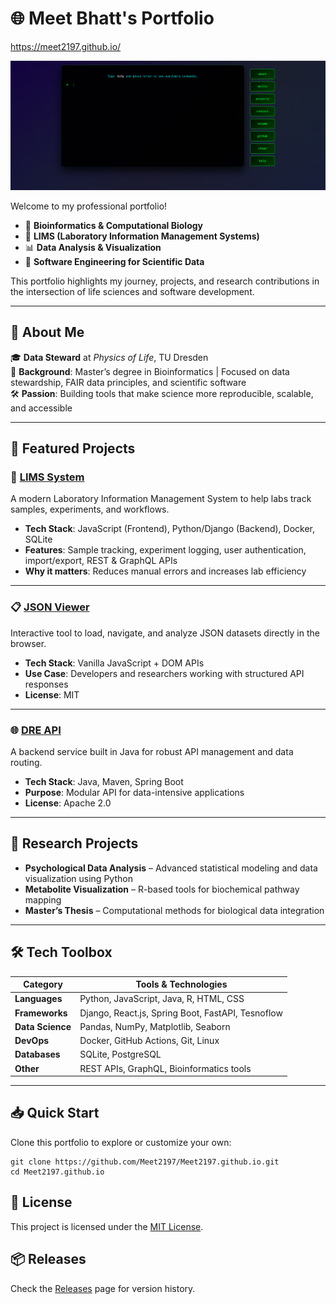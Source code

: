 # 🌐 Meet Bhatt's Portfolio

https://meet2197.github.io/

![alt text](<Screenshot from 2025-07-11 13-51-45.png>)

Welcome to my professional portfolio!

- 🧬 **Bioinformatics & Computational Biology**
- 🧪 **LIMS (Laboratory Information Management Systems)**
- 📊 **Data Analysis & Visualization**
- 💾 **Software Engineering for Scientific Data**

This portfolio highlights my journey, projects, and research contributions in the intersection of life sciences and software development.

---

## 🚀 About Me

🎓 **Data Steward** at *Physics of Life*, TU Dresden  
🔬 **Background**: Master’s degree in Bioinformatics | Focused on data stewardship, FAIR data principles, and scientific software  
🛠️ **Passion**: Building tools that make science more reproducible, scalable, and accessible

---

## 📌 Featured Projects

### 🧪 [LIMS System](https://github.com/Meet2197/LIMS-system)
A modern Laboratory Information Management System to help labs track samples, experiments, and workflows.

- **Tech Stack**: JavaScript (Frontend), Python/Django (Backend), Docker, SQLite
- **Features**: Sample tracking, experiment logging, user authentication, import/export, REST & GraphQL APIs
- **Why it matters**: Reduces manual errors and increases lab efficiency

---

### 📋 [JSON Viewer](https://github.com/Meet2197/JSON-viewer)
Interactive tool to load, navigate, and analyze JSON datasets directly in the browser.

- **Tech Stack**: Vanilla JavaScript + DOM APIs
- **Use Case**: Developers and researchers working with structured API responses
- **License**: MIT

---

### 🌐 [DRE API](https://github.com/Meet2197/DRE-Api)
A backend service built in Java for robust API management and data routing.

- **Tech Stack**: Java, Maven, Spring Boot
- **Purpose**: Modular API for data-intensive applications
- **License**: Apache 2.0

---

## 🧪 Research Projects

- **Psychological Data Analysis** – Advanced statistical modeling and data visualization using Python
- **Metabolite Visualization** – R-based tools for biochemical pathway mapping
- **Master’s Thesis** – Computational methods for biological data integration

---

## 🛠️ Tech Toolbox

| Category         | Tools & Technologies                             |
|------------------|--------------------------------------------------|
| **Languages**    | Python, JavaScript, Java, R, HTML, CSS           |
| **Frameworks**   | Django, React.js, Spring Boot, FastAPI, Tesnoflow|
| **Data Science** | Pandas, NumPy, Matplotlib, Seaborn               |
| **DevOps**       | Docker, GitHub Actions, Git, Linux               |
| **Databases**    | SQLite, PostgreSQL                               |
| **Other**        | REST APIs, GraphQL, Bioinformatics tools         |

---

## 📥 Quick Start

Clone this portfolio to explore or customize your own:

```
git clone https://github.com/Meet2197/Meet2197.github.io.git
cd Meet2197.github.io
```

## 📄 License
This project is licensed under the [MIT License](LICENSE).

## 📦 Releases
Check the [Releases](https://github.com/Meet2197/Meet2197.github.io/releases) page for version history.